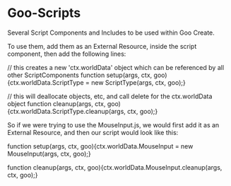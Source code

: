 Goo-Scripts
===========

Several Script Components and Includes to be used within Goo Create.

To use them, add them as an External Resource, inside the script component, then add the following lines:

// this creates a new 'ctx.worldData' object which can be referenced by all other ScriptComponents
function setup(args, ctx, goo){ctx.worldData.ScriptType = new ScriptType(args, ctx, goo);}

// this will deallocate objects, etc, and call delete for the ctx.worldData object
function cleanup(args, ctx, goo){ctx.worldData.ScriptType.cleanup(args, ctx, goo);}

So if we were trying to use the MouseInput.js, we would first add it as an External Resource, and then our script would look like this:

function setup(args, ctx, goo){ctx.worldData.MouseInput = new MouseInput(args, ctx, goo);}

function cleanup(args, ctx, goo){ctx.worldData.MouseInput.cleanup(args, ctx, goo);}
